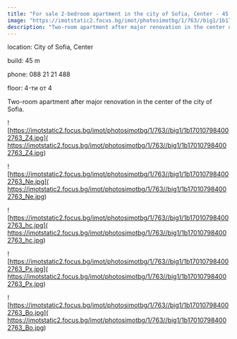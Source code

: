 ```yaml
---
title: "For sale 2-bedroom apartment in the city of Sofia, Center - 45 sq.m / 139,000 EUR :: imot.bg Ad"
image: "https://imotstatic2.focus.bg/imot/photosimotbg/1/763//big1/1b170107984002763_F1.jpg"
description: "Two-room apartment after major renovation in the center of the city of Sofia."
---
```


location: City of Sofia, Center

build: 45 m

phone: 088 21 21 488

floor: 4-ти от 4

Two-room apartment after major renovation in the center of the city of Sofia.


![https://imotstatic2.focus.bg/imot/photosimotbg/1/763//big1/1b170107984002763_Z4.jpg]( https://imotstatic2.focus.bg/imot/photosimotbg/1/763//big1/1b170107984002763_Z4.jpg)


![https://imotstatic2.focus.bg/imot/photosimotbg/1/763//big1/1b170107984002763_Ne.jpg]( https://imotstatic2.focus.bg/imot/photosimotbg/1/763//big1/1b170107984002763_Ne.jpg)


![https://imotstatic2.focus.bg/imot/photosimotbg/1/763//big1/1b170107984002763_hc.jpg]( https://imotstatic2.focus.bg/imot/photosimotbg/1/763//big1/1b170107984002763_hc.jpg)


![https://imotstatic2.focus.bg/imot/photosimotbg/1/763//big1/1b170107984002763_Px.jpg]( https://imotstatic2.focus.bg/imot/photosimotbg/1/763//big1/1b170107984002763_Px.jpg)


![https://imotstatic2.focus.bg/imot/photosimotbg/1/763//big1/1b170107984002763_Bo.jpg]( https://imotstatic2.focus.bg/imot/photosimotbg/1/763//big1/1b170107984002763_Bo.jpg)


